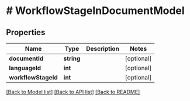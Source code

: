 # # WorkflowStageInDocumentModel

## Properties

Name | Type | Description | Notes
------------ | ------------- | ------------- | -------------
**documentId** | **string** |  | [optional]
**languageId** | **int** |  | [optional]
**workflowStageId** | **int** |  | [optional]

[[Back to Model list]](../../README.md#models) [[Back to API list]](../../README.md#endpoints) [[Back to README]](../../README.md)
